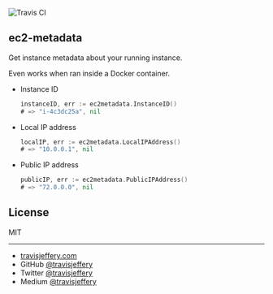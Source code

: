 ![Travis CI](https://travis-ci.org/travisjeffery/ec2-metadata.svg?branch=master)

## ec2-metadata

Get instance metadata about your running instance. 

Even works when ran inside a Docker container.

- Instance ID

    ```go
    instanceID, err := ec2metadata.InstanceID()
    # => "i-4c3dc25a", nil
    ```

- Local IP address

    ```go
    localIP, err := ec2metadata.LocalIPAddress()
    # => "10.0.0.1", nil
    ```

- Public IP address

    ```go
    publicIP, err := ec2metadata.PublicIPAddress()
    # => "72.0.0.0", nil
    ```

## License

MIT

--- 

- [travisjeffery.com](http://travisjeffery.com)
- GitHub [@travisjeffery](https://github.com/travisjeffery)
- Twitter [@travisjeffery](https://twitter.com/travisjeffery)
- Medium [@travisjeffery](https://medium.com/@travisjeffery)


